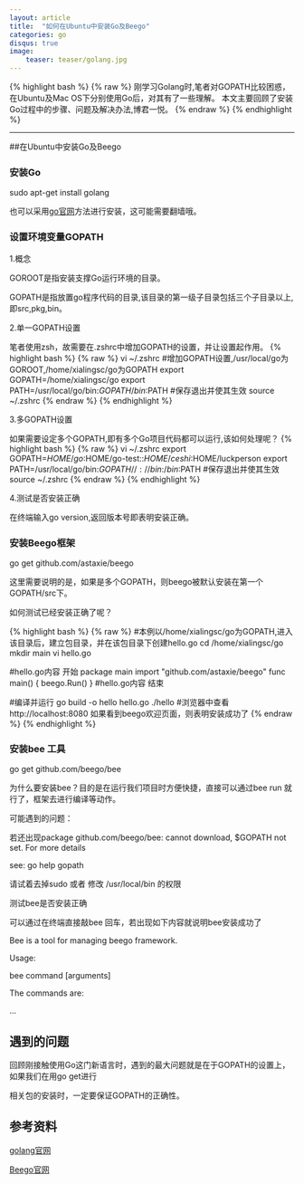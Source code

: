 ```yaml
---
layout: article
title:  "如何在Ubuntu中安装Go及Beego"
categories: go
disqus: true
image:
    teaser: teaser/golang.jpg
---
```


{% highlight bash %}
{% raw %}
刚学习Golang时,笔者对GOPATH比较困惑，在Ubuntu及Mac OS下分别使用Go后，对其有了一些理解。
本文主要回顾了安装Go过程中的步骤、问题及解决办法,博君一悦。
{% endraw %}
{% endhighlight %} 

---


##在Ubuntu中安装Go及Beego

### 安装Go

sudo apt-get install golang

也可以采用[go官网](http://golang.org/doc/install)方法进行安装，这可能需要翻墙哦。


### 设置环境变量GOPATH

1.概念

GOROOT是指安装支撑Go运行环境的目录。

GOPATH是指放置go程序代码的目录,该目录的第一级子目录包括三个子目录以上,即src,pkg,bin。


2.单一GOPATH设置

笔者使用zsh，故需要在.zshrc中增加GOPATH的设置，并让设置起作用。
{% highlight bash %}
{% raw %}
vi ~/.zshrc
#增加GOPATH设置,/usr/local/go为GOROOT,/home/xialingsc/go为GOPATH
export GOPATH=/home/xialingsc/go
export PATH=/usr/local/go/bin:$GOPATH/bin:$PATH
#保存退出并使其生效
source ~/.zshrc
{% endraw %}
{% endhighlight %}

3.多GOPATH设置

如果需要设定多个GOPATH,即有多个Go项目代码都可以运行,该如何处理呢？
{% highlight bash %}
{% raw %}
vi ~/.zshrc
export GOPATH=$HOME/go:$HOME/go-test::$HOME/ceshi:$HOME/luckperson
export PATH=/usr/local/go/bin:${GOPATH//://bin:}/bin:$PATH
#保存退出并使其生效
source ~/.zshrc
{% endraw %}
{% endhighlight %}

4.测试是否安装正确

在终端输入go version,返回版本号即表明安装正确。

### 安装Beego框架

go get github.com/astaxie/beego

这里需要说明的是，如果是多个GOPATH，则beego被默认安装在第一个GOPATH/src下。

如何测试已经安装正确了呢？

{% highlight bash  %}
{% raw %}
#本例以/home/xialingsc/go为GOPATH,进入该目录后，建立包目录，并在该包目录下创建hello.go
cd /home/xialingsc/go
mkdir main
vi hello.go

#hello.go内容 开始
package main
import "github.com/astaxie/beego"
func main() {
    beego.Run()
}
#hello.go内容 结束

#编译并运行
go build -o hello hello.go
./hello
#浏览器中查看
http://localhost:8080
如果看到beego欢迎页面，则表明安装成功了
{% endraw %}
{% endhighlight %}



### 安装bee 工具

go get github.com/beego/bee

为什么要安装bee？目的是在运行我们项目时方便快捷，直接可以通过bee run 就行了，框架去进行编译等动作。

可能遇到的问题：

若还出现package github.com/beego/bee: cannot download, $GOPATH not set. For more details 

see: go help gopath

请试着去掉sudo 或者 修改 /usr/local/bin 的权限


测试bee是否安装正确

可以通过在终端直接敲bee 回车，若出现如下内容就说明bee安装成功了

Bee is a tool for managing beego framework.

Usage:

bee command [arguments]

The commands are:

...


## 遇到的问题

回顾刚接触使用Go这门新语言时，遇到的最大问题就是在于GOPATH的设置上，如果我们在用go get进行

相关包的安装时，一定要保证GOPATH的正确性。



## 参考资料

[golang官网](http://golang.org/doc/instal)

[Beego官网](beego.me)






























